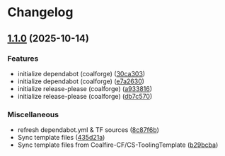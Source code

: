 # Changelog

## [1.1.0](https://github.com/Coalfire-CF/terraform-azurerm-diagnostics/compare/v1.0.4...v1.1.0) (2025-10-14)


### Features

* initialize dependabot (coalforge) ([30ca303](https://github.com/Coalfire-CF/terraform-azurerm-diagnostics/commit/30ca303dc0954faaaae3094be9bb8fb6b5af1146))
* initialize dependabot (coalforge) ([e7a2630](https://github.com/Coalfire-CF/terraform-azurerm-diagnostics/commit/e7a2630c4ba661bb02f610452e3c923cabeb1e57))
* initialize release-please (coalforge) ([a933816](https://github.com/Coalfire-CF/terraform-azurerm-diagnostics/commit/a933816230e2b59f2d6ef81d01311dd3ea69a8fb))
* initialize release-please (coalforge) ([db7c570](https://github.com/Coalfire-CF/terraform-azurerm-diagnostics/commit/db7c570624b7a2f7dedfd0791c5b8a83b2867109))


### Miscellaneous

* refresh dependabot.yml & TF sources ([8c87f6b](https://github.com/Coalfire-CF/terraform-azurerm-diagnostics/commit/8c87f6bb059b74dd40499b485ef7a72fea375f41))
* Sync template files ([435d21a](https://github.com/Coalfire-CF/terraform-azurerm-diagnostics/commit/435d21ad0cf21be6050c6b293bf83fbd00ed0814))
* Sync template files from Coalfire-CF/CS-ToolingTemplate ([b29bcba](https://github.com/Coalfire-CF/terraform-azurerm-diagnostics/commit/b29bcba25696d88db69745fd2ae25b9869b667f9))
